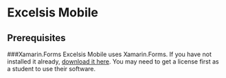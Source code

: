 Excelsis Mobile
===============

Prerequisites
-------------

###Xamarin.Forms
Excelsis Mobile uses Xamarin.Forms. If you have not installed it already, [download it here](https://xamarin.com/download). You may need to get a license first as a student to use their software.